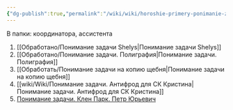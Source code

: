 ```yaml
---
{"dg-publish":true,"permalink":"/wiki/wiki/horoshie-primery-ponimanie-zadachi/"}
---
```



В папки: координатора, ассистента


1. [[Обработано/Понимание задачи Shelys\|Понимание задачи Shelys]]
2. [[Обработано/Понимание задачи. Полиграфия\|Понимание задачи. Полиграфия]]
3. [[Обработать/Понимание задачи на копию щебня\|Понимание задачи на копию щебня]]
4. [[wiki/Wiki/Понимание задачи. Антифрод для СК Кристина\|Понимание задачи. Антифрод для СК Кристина]]
5. [Понимание задачи. Клен Парк. Петр Юрьевич](https://docs.google.com/document/d/1pzqtR44_ZHIX9QMPAStPT7ePkJPbboC1LOn3fmVa3GQ/edit)